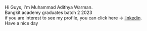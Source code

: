 
Hi Guys, i'm Muhammad Adithya Warman.\
Bangkit academy graduates batch 2 2023\
if you are interest to see my profile, you can click here -> [linkedin](https://www.linkedin.com/in/madithyawarman/).\
Have a nice day
<!--
